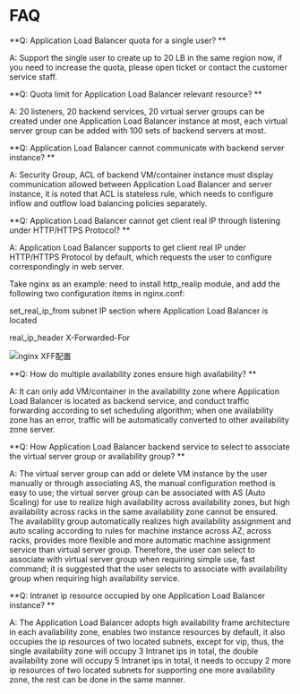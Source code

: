 # FAQ

**Q: Application Load Balancer quota for a single user? **

A: Support the single user to create up to 20 LB in the same region now, if you need to increase the quota, please open ticket or contact the customer service staff.


**Q: Quota limit for Application Load Balancer relevant resource? **

A: 20 listeners, 20 backend services, 20 virtual server groups can be created under one Application Load Balancer instance at most, each virtual server group can be added with 100 sets of backend servers at most.


**Q: Application Load Balancer cannot communicate with backend server instance? **

A: Security Group, ACL of backend VM/container instance must display communication allowed between Application Load Balancer and server instance, it is noted that ACL is stateless rule, which needs to configure inflow and outflow load balancing policies separately.

**Q: Application Load Balancer cannot get client real IP through listening under HTTP/HTTPS Protocol? **

A: Application Load Balancer supports to get client real IP under HTTP/HTTPS Protocol by default, which requests the user to configure correspondingly in web server.

Take nginx as an example: need to install http_realip module, and add the following two configuration items in nginx.conf:

set_real_ip_from subnet IP section where Application Load Balancer is located

real_ip_header X-Forwarded-For

![nginx XFF配置](https://github.com/jdcloudcom/cn/blob/master/image/Networking/ALB/ALB-010.png)

**Q: How do multiple availability zones ensure high availability? **

A: It can only add VM/container in the availability zone where Application Load Balancer is located as backend service, and conduct traffic forwarding according to set scheduling algorithm; when one availability zone has an error, traffic will be automatically converted to other availability zone server.


**Q: How Application Load Balancer backend service to select to associate the virtual server group or availability group? **

A: The virtual server group can add or delete VM instance by the user manually or through associating AS, the manual configuration method is easy to use; the virtual server group can be associated with AS (Auto Scaling) for use to realize high availability across availability zones, but high availability across racks in the same availability zone cannot be ensured. The availability group automatically realizes high availability assignment and auto scaling according to rules for machine instance across AZ, across racks, provides more flexible and more automatic machine assignment service than virtual server group. Therefore, the user can select to associate with virtual server group when requiring simple use, fast command; it is suggested that the user selects to associate with availability group when requiring high availability service.


**Q: Intranet ip resource occupied by one Application Load Balancer instance? **

A: The Application Load Balancer adopts high availability frame architecture in each availability zone, enables two instance resources by default, it also occupies the ip resources of two located subnets, except for vip, thus, the single availability zone will occupy 3 Intranet ips in total, the double availability zone will occupy 5 Intranet ips in total, it needs to occupy 2 more ip resources of two located subnets for supporting one more availability zone, the rest can be done in the same manner.